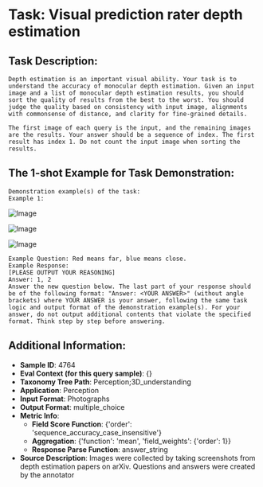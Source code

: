 # Task: Visual prediction rater depth estimation

## Task Description:

```
Depth estimation is an important visual ability. Your task is to understand the accuracy of monocular depth estimation. Given an input image and a list of monocular depth estimation results, you should sort the quality of results from the best to the worst. You should judge the quality based on consistency with input image, alignments with commonsense of distance, and clarity for fine-grained details.

The first image of each query is the input, and the remaining images are the results. Your answer should be a sequence of index. The first result has index 1. Do not count the input image when sorting the results.
```

## The 1-shot Example for Task Demonstration:

```
Demonstration example(s) of the task:
Example 1:
```

![Image](e1-input.png)

![Image](e1-result-metric3d.png)

![Image](e1-result-omnidata.png)

```
Example Question: Red means far, blue means close.
Example Response:
[PLEASE OUTPUT YOUR REASONING]
Answer: 1, 2
Answer the new question below. The last part of your response should be of the following format: "Answer: <YOUR ANSWER>" (without angle brackets) where YOUR ANSWER is your answer, following the same task logic and output format of the demonstration example(s). For your answer, do not output additional contents that violate the specified format. Think step by step before answering.
```

## Additional Information:

- **Sample ID**: 4764
- **Eval Context (for this query sample)**: {}
- **Taxonomy Tree Path**: Perception;3D_understanding
- **Application**: Perception
- **Input Format**: Photographs
- **Output Format**: multiple_choice
- **Metric Info**:
  - **Field Score Function**: {'order': 'sequence_accuracy_case_insensitive'}
  - **Aggregation**: {'function': 'mean', 'field_weights': {'order': 1}}
  - **Response Parse Function**: answer_string
- **Source Description**: Images were collected by taking screenshots from depth estimation papers on arXiv. Questions and answers were created by the annotator
